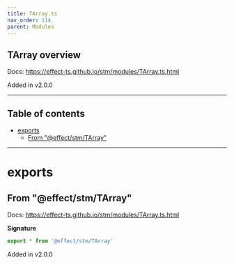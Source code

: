 ```yaml
---
title: TArray.ts
nav_order: 114
parent: Modules
---
```


## TArray overview

Docs: https://effect-ts.github.io/stm/modules/TArray.ts.html

Added in v2.0.0

---

<h2 class="text-delta">Table of contents</h2>

- [exports](#exports)
  - [From "@effect/stm/TArray"](#from-effectstmtarray)

---

# exports

## From "@effect/stm/TArray"

Docs: https://effect-ts.github.io/stm/modules/TArray.ts.html

**Signature**

```ts
export * from '@effect/stm/TArray'
```

Added in v2.0.0

